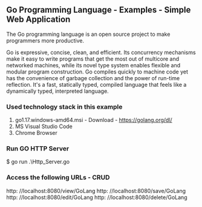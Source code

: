 ## Go Programming Language - Examples - Simple Web Application

The Go programming language is an open source project to make programmers more productive.

Go is expressive, concise, clean, and efficient. Its concurrency mechanisms make it easy to write programs that get the most out of multicore and networked machines, while its novel type system enables flexible and modular program construction. Go compiles quickly to machine code yet has the convenience of garbage collection and the power of run-time reflection. It's a fast, statically typed, compiled language that feels like a dynamically typed, interpreted language.


### Used technology stack in this example

1. go1.17.windows-amd64.msi - Download - https://golang.org/dl/
2. MS Visual Studio Code
3. Chrome Browser

### Run GO HTTP Server

$ go run .\Http_Server.go

### Access the following URLs - CRUD

http: //localhost:8080/view/GoLang
http: //localhost:8080/save/GoLang
http: //localhost:8080/edit/GoLang
http: //localhost:8080/delete/GoLang
